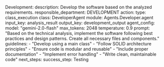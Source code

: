 


Development:
    description: Develop the software based on the analyzed requirements.
    responsible_department: DEVELOPMENT
    action:
      type: class_execution
      class: DeveloperAgent
      module: Agents.Developer.agent
      input_key: analysis_result
      output_key: development_output
      agent_config:
        model: "gemini-2.0-flash"
        max_tokens: 2048
        temperature: 0.9
        prompt: "Based on the technical analysis, implement the software following best practices and design patterns. Create all necessary files and components."
        guidelines:
          - "Develop using a main class"
          - "Follow SOLID architecture principles"
          - "Ensure code is modular and reusable"
          - "Include proper documentation"
          - "Implement error handling"
          - "Write clean, maintainable code"
    next_steps:
      success_step: Testing